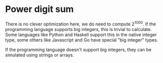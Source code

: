 # Power digit sum
There is no clever optimization here, we do need to compute $2^{1000}$. If the programming language supports big integers, this is trivial to calculate. Some languages like Python and Haskell support this in the native integer type, some others like Javascript and Go have special "big integer" types.

If the programming language doesn't support big integers, they can be simulated using strings or arrays.
